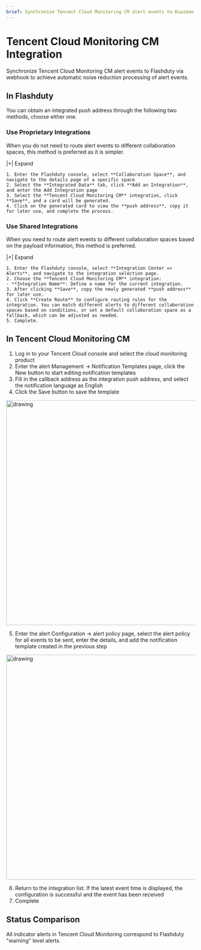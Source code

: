 ```yaml
---
brief: Synchronize Tencent Cloud Monitoring CM alert events to Kuaimao Nebula via webhook to achieve automatic noise reduction processing of alert events
---
```


# Tencent Cloud Monitoring CM Integration

Synchronize Tencent Cloud Monitoring CM alert events to Flashduty via webhook to achieve automatic noise reduction processing of alert events.

## In Flashduty
You can obtain an integrated push address through the following two methods, choose either one.

### Use Proprietary Integrations

When you do not need to route alert events to different collaboration spaces, this method is preferred as it is simpler.

|+| Expand

    1. Enter the Flashduty console, select **Collaboration Space**, and navigate to the details page of a specific space
    2. Select the **Integrated Data** tab, click **Add an Integration**, and enter the Add Integration page
    3. Select the **Tencent Cloud Monitoring CM** integration, click **Save**, and a card will be generated.
    4. Click on the generated card to view the **push address**, copy it for later use, and complete the process.

### Use Shared Integrations

When you need to route alert events to different collaboration spaces based on the payload information, this method is preferred.

|+| Expand

    1. Enter the Flashduty console, select **Integration Center => Alerts**, and navigate to the integration selection page.
    2. Choose the **Tencent Cloud Monitoring CM** integration:
    - **Integration Name**: Define a name for the current integration.
    3. After clicking **Save**, copy the newly generated **push address** for later use.
    4. Click **Create Route** to configure routing rules for the integration. You can match different alerts to different collaboration spaces based on conditions, or set a default collaboration space as a fallback, which can be adjusted as needed.
    5. Complete.

## In Tencent Cloud Monitoring CM

1. Log in to your Tencent Cloud console and select the cloud monitoring product
2. Enter the alert Management -> Notification Templates page, click the New button to start editing notification templates
3. Fill in the callback address as the integration push address, and select the notification language as English
4. Click the Save button to save the template

<img alt="drawing" width="600" src="https://fcdoc.github.io/img/zh/flashduty/mixin/alert_integration/tencent_cm/1.avif" />

5. Enter the alert Configuration -> alert policy page, select the alert policy for all events to be sent, enter the details, and add the notification template created in the previous step

<img alt="drawing" width="600" src="https://fcdoc.github.io/img/zh/flashduty/mixin/alert_integration/tencent_cm/2.avif" />

6. Return to the integration list. If the latest event time is displayed, the configuration is successful and the event has been received
7. Complete

## Status Comparison

All indicator alerts in Tencent Cloud Monitoring correspond to Flashduty "warning" level alerts.
